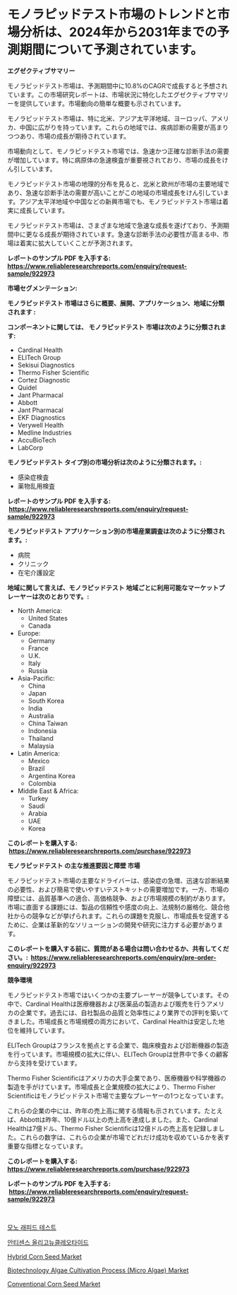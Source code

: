 <p><h1>モノラピッドテスト市場のトレンドと市場分析は、2024年から2031年までの予測期間について予測されています。</h1></p><p><strong>エグゼクティブサマリー</strong></p>
<p><p>モノラピッドテスト市場は、予測期間中に10.8%のCAGRで成長すると予想されています。この市場研究レポートは、市場状況に特化したエグゼクティブサマリーを提供しています。市場動向の簡単な概要も示されています。</p><p>モノラピッドテスト市場は、特に北米、アジア太平洋地域、ヨーロッパ、アメリカ、中国に広がりを持っています。これらの地域では、疾病診断の需要が高まりつつあり、市場の成長が期待されています。</p><p>市場動向として、モノラピッドテスト市場では、急速かつ正確な診断手法の需要が増加しています。特に病原体の急速検査が重要視されており、市場の成長をけん引しています。</p><p>モノラピッドテスト市場の地理的分布を見ると、北米と欧州が市場の主要地域であり、急速な診断手法の需要が高いことがこの地域の市場成長をけん引しています。アジア太平洋地域や中国などの新興市場でも、モノラピッドテスト市場は着実に成長しています。</p><p>モノラピッドテスト市場は、さまざまな地域で急速な成長を遂げており、予測期間中に更なる成長が期待されています。急速な診断手法の必要性が高まる中、市場は着実に拡大していくことが予測されます。</p></p>
<p><strong>レポートのサンプル PDF を入手する: <a href="https://www.reliableresearchreports.com/enquiry/request-sample/922973">https://www.reliableresearchreports.com/enquiry/request-sample/922973</a></strong></p>
<p><strong>市場セグメンテーション:</strong></p>
<p><strong> モノラピッドテスト 市場はさらに概要、展開、アプリケーション、地域に分類されます :</strong></p>
<p><strong>コンポーネントに関しては、 モノラピッドテスト 市場は次のように分類されます: &nbsp;</strong></p>
<p><ul><li>Cardinal Health</li><li>ELITech Group</li><li>Sekisui Diagnostics</li><li>Thermo Fisher Scientific</li><li>Cortez Diagnostic</li><li>Quidel</li><li>Jant Pharmacal</li><li>Abbott</li><li>Jant Pharmacal</li><li>EKF Diagnostics</li><li>Verywell Health</li><li>Medline Industries</li><li>AccuBioTech</li><li>LabCorp</li></ul></p>
<p><strong> モノラピッドテスト タイプ別の市場分析は次のように分類されます。:</strong></p>
<p><ul><li>感染症検査</li><li>薬物乱用検査</li></ul></p>
<p><strong>レポートのサンプル PDF を入手する: &nbsp;<a href="https://www.reliableresearchreports.com/enquiry/request-sample/922973">https://www.reliableresearchreports.com/enquiry/request-sample/922973</a></strong></p>
<p><strong> モノラピッドテスト アプリケーション別の市場産業調査は次のように分類されます。:</strong></p>
<p><ul><li>病院</li><li>クリニック</li><li>在宅介護設定</li></ul></p>
<p><strong>地域に関して言えば、モノラピッドテスト 地域ごとに利用可能なマーケットプレーヤーは次のとおりです。:</strong></p>
<p><ul>
    <li>
        North America:
        <ul>
            <li>United States</li>
            <li>Canada</li>
        </ul>
    </li>
    <li>
        Europe:
        <ul>
            <li>Germany</li>
            <li>France</li>
            <li>U.K.</li>
            <li>Italy</li>
            <li>Russia</li>
        </ul>
    </li>
    <li>
        Asia-Pacific:
        <ul>
            <li>China</li>
            <li>Japan</li>
            <li>South Korea</li>
            <li>India</li>
            <li>Australia</li>
            <li>China Taiwan</li>
            <li>Indonesia</li>
            <li>Thailand</li>
            <li>Malaysia</li>
        </ul>
    </li>
    <li>
        Latin America:
        <ul>
            <li>Mexico</li>
            <li>Brazil</li>
            <li>Argentina Korea</li>
            <li>Colombia</li>
        </ul>
    </li>
    <li>
        Middle East & Africa:
        <ul>
            <li>Turkey</li>
            <li>Saudi</li>
            <li>Arabia</li>
            <li>UAE</li>
            <li>Korea</li>
        </ul>
    </li>
    </ul></p>
<p><strong>このレポートを購入する: &nbsp;<a href="https://www.reliableresearchreports.com/purchase/922973">https://www.reliableresearchreports.com/purchase/922973</a></strong></p>
<p><strong>モノラピッドテスト の主な推進要因と障壁 市場</strong></p>
<p><p>モノラピッドテスト市場の主要なドライバーは、感染症の急増、迅速な診断結果の必要性、および簡易で使いやすいテストキットの需要増加です。一方、市場の障壁には、品質基準への適合、高価格競争、および市場規模の制約があります。市場に直面する課題には、製品の信頼性や感度の向上、法規制の厳格化、競合他社からの競争などが挙げられます。これらの課題を克服し、市場成長を促進するために、企業は革新的なソリューションの開発や研究に注力する必要があります。</p></p>
<p><strong>このレポートを購入する前に、質問がある場合は問い合わせるか、共有してください。:&nbsp; <a href="https://www.reliableresearchreports.com/enquiry/pre-order-enquiry/922973">https://www.reliableresearchreports.com/enquiry/pre-order-enquiry/922973</a></strong></p>
<p><strong>競争環境</strong></p>
<p><p>モノラピッドテスト市場ではいくつかの主要プレーヤーが競争しています。その中で、Cardinal Healthは医療機器および医薬品の製造および販売を行うアメリカの企業です。過去には、自社製品の品質と効率性により業界での評判を築いてきました。市場成長と市場規模の両方において、Cardinal Healthは安定した地位を維持しています。</p><p>ELITech Groupはフランスを拠点とする企業で、臨床検査および診断機器の製造を行っています。市場規模の拡大に伴い、ELITech Groupは世界中で多くの顧客から支持を受けています。</p><p>Thermo Fisher Scientificはアメリカの大手企業であり、医療機器や科学機器の製造を手がけています。市場成長と企業規模の拡大により、Thermo Fisher Scientificはモノラピッドテスト市場で主要なプレーヤーの1つとなっています。</p><p>これらの企業の中には、昨年の売上高に関する情報も示されています。たとえば、Abbottは昨年、10億ドル以上の売上高を達成しました。また、Cardinal Healthは7億ドル、Thermo Fisher Scientificは12億ドルの売上高を記録しました。これらの数字は、これらの企業が市場でどれだけ成功を収めているかを表す重要な指標となっています。</p></p>
<p><strong>このレポートを購入する: &nbsp; <a href="https://www.reliableresearchreports.com/purchase/922973">https://www.reliableresearchreports.com/purchase/922973</a></strong></p>
<p><strong>レポートのサンプル PDF を入手する: &nbsp;<a href="https://www.reliableresearchreports.com/enquiry/request-sample/922973">https://www.reliableresearchreports.com/enquiry/request-sample/922973</a></strong><strong></strong></p>
<p>&nbsp;</p>
<p><p><a href="https://github.com/sougarounis/Market-Research-Report-List-2/blob/main/5741388182604.md">모노 래피드 테스트</a></p><p><a href="https://github.com/laholand/Market-Research-Report-List-2/blob/main/8508635182603.md">안티센스 올리고뉴클레오타이드</a></p><p><a href="https://issuu.com/reportprime-2/docs/hybrid-corn-seed-market-size-2030.pptx">Hybrid Corn Seed Market</a></p><p><a href="https://github.com/irfadac/Market-Research-Report-List-2/blob/main/biotechnology-algae-cultivation-process-micro-algae-market.md">Biotechnology Algae Cultivation Process (Micro Algae) Market</a></p><p><a href="https://issuu.com/reportprime-2/docs/conventional-corn-seed-market-size-2030.pptx">Conventional Corn Seed Market</a></p></p>